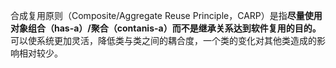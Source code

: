 合成复用原则（Composite/Aggregate Reuse Principle，CARP）是指<b>尽量使用对象组合（has-a）/聚合（contanis-a）而不是继承关系达到软件复用的目的。</b>
可以使系统更加灵活，降低类与类之间的耦合度，一个类的变化对其他类造成的影响相对较少。